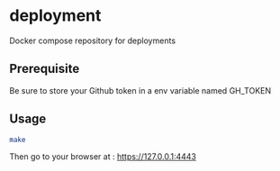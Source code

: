 # deployment
Docker compose repository for deployments

## Prerequisite
Be sure to store your Github token in a env variable named GH_TOKEN

## Usage
```bash
make
```
Then go to your browser at : https://127.0.0.1:4443
